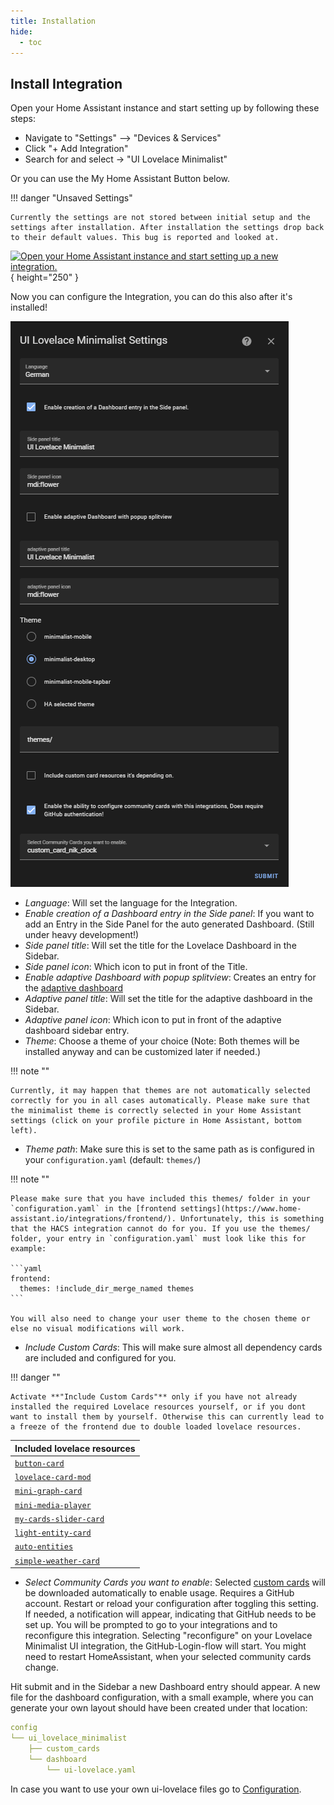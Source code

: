 ```yaml
---
title: Installation
hide:
  - toc
---
```


<!-- markdownlint-disable MD046 -->

## Install Integration

Open your Home Assistant instance and start setting up by following these steps:

- Navigate to "Settings" --> "Devices & Services"
- Click "+ Add Integration"
- Search for and select -> "UI Lovelace Minimalist"

Or you can use the My Home Assistant Button below.

!!! danger "Unsaved Settings"

    Currently the settings are not stored between initial setup and the settings after installation. After installation the settings drop back to their default values. This bug is reported and looked at.

[![Open your Home Assistant instance and start setting up a new integration.](https://my.home-assistant.io/badges/config_flow_start.svg)](https://my.home-assistant.io/redirect/config_flow_start/?domain=ui_lovelace_minimalist){ height="250" }

Now you can configure the Integration, you can do this also after it's installed!

![hacs_integration_config](../assets/img/setup/hacs_integration_config.png)

- *Language*: Will set the language for the Integration.
- *Enable creation of a Dashboard entry in the Side panel*: If you want to add an Entry in the Side Panel for the auto generated Dashboard. (Still under heavy development!)
- *Side panel title*: Will set the title for the Lovelace Dashboard in the Sidebar.
- *Side panel icon*: Which icon to put in front of the Title.
- *Enable adaptive Dashboard with popup splitview*: Creates an entry for the [adaptive dashboard](adaptive_dash.md)
- *Adaptive panel title*: Will set the title for the adaptive dashboard in the Sidebar.
- *Adaptive panel icon*: Which icon to put in front of the adaptive dashboard sidebar entry.
- *Theme*: Choose a theme of your choice (Note: Both themes will be installed anyway and can be customized later if needed.)

!!! note ""

    Currently, it may happen that themes are not automatically selected correctly for you in all cases automatically. Please make sure that the minimalist theme is correctly selected in your Home Assistant settings (click on your profile picture in Home Assistant, bottom left).

- *Theme path*: Make sure this is set to the same path as is configured in your `configuration.yaml` (default: `themes/`)

!!! note ""

    Please make sure that you have included this themes/ folder in your `configuration.yaml` in the [frontend settings](https://www.home-assistant.io/integrations/frontend/). Unfortunately, this is something that the HACS integration cannot do for you. If you use the themes/ folder, your entry in `configuration.yaml` must look like this for example:

    ```yaml
    frontend:
      themes: !include_dir_merge_named themes
    ```

    You will also need to change your user theme to the chosen theme or else no visual modifications will work.

- *Include Custom Cards*: This will make sure almost all dependency cards are included and configured for you.

!!! danger ""

    Activate **"Include Custom Cards"** only if you have not already installed the required Lovelace resources yourself, or if you dont want to install them by yourself. Otherwise this can currently lead to a freeze of the frontend due to double loaded lovelace resources.

| Included lovelace resources                                             |
| ----------------------------------------------------------------------- |
| [`button-card`](https://github.com/custom-cards/button-card)            |
| [`lovelace-card-mod`](https://github.com/thomasloven/lovelace-card-mod) |
| [`mini-graph-card`](https://github.com/kalkih/mini-graph-card)          |
| [`mini-media-player`](https://github.com/kalkih/mini-media-player)      |
| [`my-cards-slider-card`](https://github.com/AnthonMS/my-cards)          |
| [`light-entity-card`](https://github.com/ljmerza/light-entity-card)     |
| [`auto-entities`](https://github.com/thomasloven/lovelace-auto-entities)|
| [`simple-weather-card`](https://github.com/kalkih/simple-weather-card)  |

- *Select Community Cards you want to enable*: Selected [custom cards](custom_cards.md) will be downloaded automatically to enable usage. Requires a GitHub account. Restart or reload your configuration after toggling this setting. If needed, a notification will appear, indicating that GitHub needs to be set up. You will be prompted to go to your integrations and to reconfigure this integration. Selecting "reconfigure" on your Lovelace Minimalist UI integration, the GitHub-Login-flow will start. You might need to restart HomeAssistant, when your selected community cards change.

Hit submit and in the Sidebar a new Dashboard entry should appear.
A new file for the dashboard configuration, with a small example, where you can generate your own layout should have been created under that location:

```yaml
config
└── ui_lovelace_minimalist
    ├── custom_cards
    └── dashboard
        └── ui-lovelace.yaml
```

In case you want to use your own ui-lovelace files go to [Configuration](../configuration).
